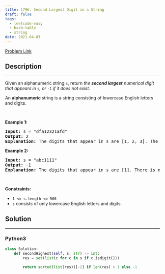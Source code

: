```yaml
---
title: 1796. Second Largest Digit in a String
draft: false
tags: 
  - leetcode-easy
  - hash-table
  - string
date: 2021-04-03
---
```


[Problem Link](https://leetcode.com/problems/second-largest-digit-in-a-string/)

## Description

---
<p>Given an alphanumeric string <code>s</code>, return <em>the <strong>second largest</strong> numerical digit that appears in </em><code>s</code><em>, or </em><code>-1</code><em> if it does not exist</em>.</p>

<p>An <strong>alphanumeric</strong><strong> </strong>string is a string consisting of lowercase English letters and digits.</p>

<p>&nbsp;</p>
<p><strong class="example">Example 1:</strong></p>

<pre>
<strong>Input:</strong> s = &quot;dfa12321afd&quot;
<strong>Output:</strong> 2
<strong>Explanation:</strong> The digits that appear in s are [1, 2, 3]. The second largest digit is 2.
</pre>

<p><strong class="example">Example 2:</strong></p>

<pre>
<strong>Input:</strong> s = &quot;abc1111&quot;
<strong>Output:</strong> -1
<strong>Explanation:</strong> The digits that appear in s are [1]. There is no second largest digit. 
</pre>

<p>&nbsp;</p>
<p><strong>Constraints:</strong></p>

<ul>
	<li><code>1 &lt;= s.length &lt;= 500</code></li>
	<li><code>s</code> consists of only lowercase English letters and digits.</li>
</ul>


## Solution

---
### Python3
``` py title='second-largest-digit-in-a-string'
class Solution:
    def secondHighest(self, s: str) -> int:
        res = set(list(c for c in s if c.isdigit()))
    
        return sorted(list(res))[-2] if len(res) > 1 else -1
```

